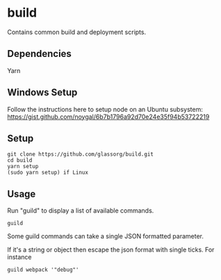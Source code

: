 # build
Contains common build and deployment scripts.

## Dependencies
Yarn

## Windows Setup

Follow the instructions here to setup node on an Ubuntu subsystem:
https://gist.github.com/noygal/6b7b1796a92d70e24e35f94b53722219

## Setup

    git clone https://github.com/glassorg/build.git
    cd build
    yarn setup
    (sudo yarn setup) if Linux

## Usage
Run "guild" to display a list of available commands.

    guild

Some guild commands can take a single JSON formatted parameter.

If it's a string or object then escape the json format with single ticks. For instance

    guild webpack '"debug"'
